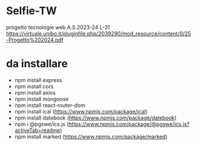 # Selfie-TW
progetto tecnologie web A.S.2023-24 L-31
https://virtuale.unibo.it/pluginfile.php/2039290/mod_resource/content/0/25-Progetto%202024.pdf

# da installare
+ npm install express
+ npm install cors
+ npm install axios
+ npm install mongoose
+ npm install react-router-dom
+ npm install ical (https://www.npmjs.com/package/ical)
+ npm install datebook (https://www.npmjs.com/package/datebook)
+ npm i @pgswe/ics.js (https://www.npmjs.com/package/@pgswe/ics.js?activeTab=readme)
+ npm install marked (https://www.npmjs.com/package/marked)